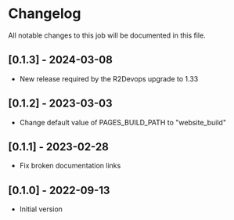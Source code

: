 # Changelog
All notable changes to this job will be documented in this file.

## [0.1.3] - 2024-03-08
* New release required by the R2Devops upgrade to 1.33

## [0.1.2] - 2023-03-03
* Change default value of PAGES_BUILD_PATH to "website_build"

## [0.1.1] - 2023-02-28
* Fix broken documentation links

## [0.1.0] - 2022-09-13
* Initial version